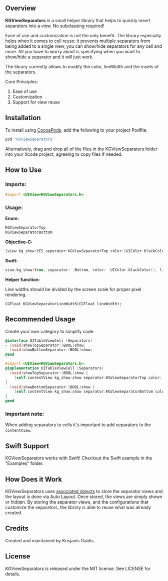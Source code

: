 ## Overview
**KGViewSeparators** is a small helper library that helps to quickly insert separators into a view. No subclassing required!

Ease of use and customization is not the only benefit. The library especially helps when it comes to cell reuse: it prevents multiple separators from being added to a single view, you can show/hide separators for any cell and more. All you have to worry about is specifying when you want to show/hide a separator and it will just work.

The library currently allows to modify the color, lineWidth and the insets of the separators.

Core Principles:

1. Ease of use
2. Customization
3. Support for view reuse

## Installation

To install using [CocoaPods](https://github.com/cocoapods/cocoapods), add the following to your project Podfile:

```ruby
pod 'KGViewSeparators'
```

Alternatively, drag and drop all of the files in the KGViewSeparators folder into your Xcode project, agreeing to copy files if needed.

## How to Use

### Imports:

```objective-c
#import <UIView+KGViewSeparators.h>
```

### Usage:

**Enum:**

```objective-c
KGViewSeparatorTop
KGViewSeparatorBottom
```

**Objective-C:**

```objective-c
[view kg_show:YES separator:KGViewSeparatorTop color:[UIColor blackColor] lineWidth:KGViewSeparatorLineWidth(1.0) insets:UIEdgeInsetsMake(0, 15.0, 0, 15.0)];
```
**Swift:**

```swift
view.kg_show(true, separator: .Bottom, color:  UIColor.blackColor(), lineWidth: KGViewSeparatorLineWidth(1.0), insets: UIEdgeInsetsZero)
```

**Helper function:**

Line widths should be divided by the screen scale for proper pixel rendering.

```
CGFloat KGViewSeparatorLineWidth(CGFloat lineWidth);
```

## Recommended Usage
Create your own category to simplify code.

```objective-c
@interface UITableViewCell (Separators)
- (void)showTopSeparator:(BOOL)show;
- (void)showBottomSeparator:(BOOL)show;
@end

```

```objective-c
#import <UIView+KGViewSeparators.h>
@implementation UITableViewCell (Separators)
- (void)showTopSeparator:(BOOL)show {
    [self.contentView kg_show:show separator:KGViewSeparatorTop color:[UIColor blackColor] lineWidth:KGViewSeparatorLineWidth(1.0) insets:UIEdgeInsetsMake(0, 15.0, 0, 15.0)];
}
- (void)showBottomSeparator:(BOOL)show {
    [self.contentView kg_show:show separator:KGViewSeparatorBottom color:[UIColor blackColor] lineWidth:KGViewSeparatorLineWidth(1.0) insets:UIEdgeInsetsMake(0, 15.0, 0, 15.0)];
}
@end
```

### Important note:
When adding separators to cells it's important to add separators to the `contentView`.

## Swift Support
KGViewSeparators works with Swift! Checkout the Swift example in the "Examples" folder.

## How Does it Work
KGViewSeparators uses [associated objects](http://nshipster.com/associated-objects/) to store the separator views and the layout is done via Auto Layout. Once stored, the views are simply shown or hidden. By storing the separator views, and the configurations that customize the separators, the library is able to reuse what was already created.

## Credits
Created and maintained by Krisjanis Gaidis. 

## License
KGViewSeparators is released under the MIT license. See LICENSE for details.
